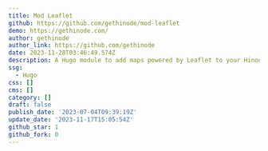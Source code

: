 ```yaml
---
title: Mod Leaflet
github: https://github.com/gethinode/mod-leaflet
demo: https://gethinode.com/
author: gethinode
author_link: https://github.com/gethinode
date: 2023-11-28T03:46:49.574Z
description: A Hugo module to add maps powered by Leaflet to your Hinode site
ssg:
  - Hugo
css: []
cms: []
category: []
draft: false
publish_date: '2023-07-04T09:39:19Z'
update_date: '2023-11-17T15:05:54Z'
github_star: 1
github_fork: 0
---
```

